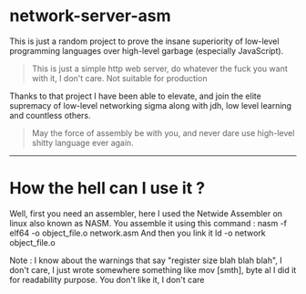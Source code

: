 # network-server-asm
This is just a random project to prove the insane superiority of low-level programming languages over high-level garbage (especially JavaScript).
> This is just a simple http web server, do whatever the fuck you want with it, I don't care.
Not suitable for production

Thanks to that project I have been able to elevate, and join the elite supremacy of low-level networking sigma along with jdh, low level learning and countless others.<br>
> May the force of assembly be with you, and never dare use high-level shitty language ever again.

-------------------------------------------------------------------------------------------------------------------------------------------------------------------------

# How the hell can I use it ?
Well, first you need an assembler, here I used the Netwide Assembler on linux also known as NASM.
You assemble it using this command :
    nasm -f elf64 -o object_file.o network.asm
And then you link it
    ld -o network object_file.o

Note :
I know about the warnings that say "register size blah blah blah", I don't care, I just wrote somewhere something like
    mov [smth], byte al
I did it for readability purpose. You don't like it, I don't care
